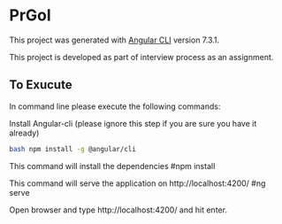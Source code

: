 # PrGol

This project was generated with [Angular CLI](https://github.com/angular/angular-cli) version 7.3.1.

This project is developed as part of interview process as an assignment.

## To Exucute
In command line please execute the following commands:

Install Angular-cli (please ignore this step if you are sure you have it already)
```bash
bash npm install -g @angular/cli
```
This command will install the dependencies
#npm install

This command will serve the application on http://localhost:4200/
#ng serve

Open browser and type http://localhost:4200/ and hit enter.
